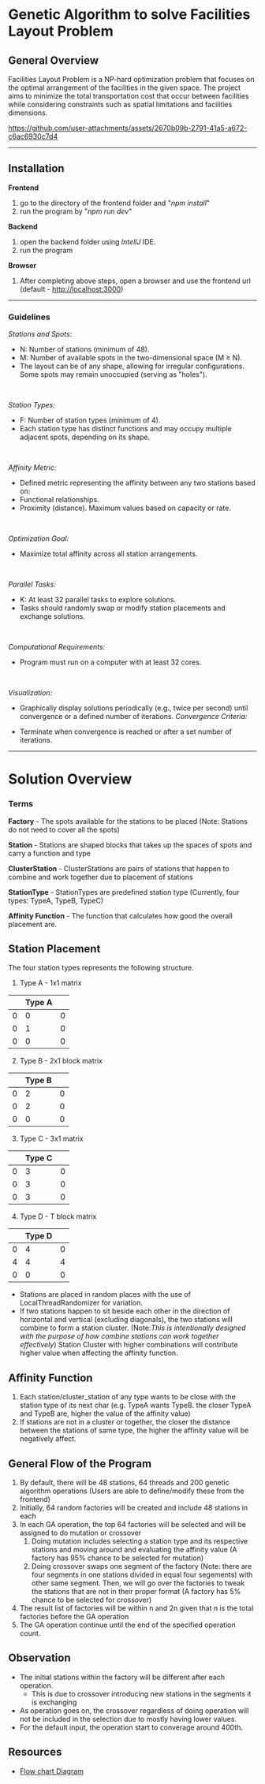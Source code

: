 # Genetic Algorithm to solve Facilities Layout Problem

## General Overview

Facilities Layout Problem is a NP-hard optimization problem that focuses
on the optimal arrangement of the facilities in the given space.
The project aims to minimize the total transportation cost that occur 
between facilities while considering constraints such as spatial limitations
and facilities dimensions.

https://github.com/user-attachments/assets/2670b09b-2791-41a5-a672-c6ac6930c7d4

---

## Installation
**Frontend**
1. go to the directory of the frontend folder and "*npm install*"
2. run the program by "*npm run dev*"

**Backend**
1. open the backend folder using *IntellJ* IDE.
2. run the program

**Browser**
1. After completing above steps, open a browser and use the frontend url (default - [http://localhost:3000](http://localhost:3000))

---

### Guidelines
*Stations and Spots:*

- N: Number of stations (minimum of 48).
- M: Number of available spots in the two-dimensional space (M ≥ N).
- The layout can be of any shape, allowing for irregular configurations. Some spots may remain unoccupied (serving as "holes").
<br/>

*Station Types:*

- F: Number of station types (minimum of 4).
- Each station type has distinct functions and may occupy multiple adjacent spots, depending on its shape.
<br/>

*Affinity Metric:*

- Defined metric representing the affinity between any two stations based on:
- Functional relationships.
- Proximity (distance).
Maximum values based on capacity or rate.
<br/>

_Optimization Goal:_

- Maximize total affinity across all station arrangements.
<br/>

_Parallel Tasks:_

- K: At least 32 parallel tasks to explore solutions.
- Tasks should randomly swap or modify station placements and exchange solutions.
<br/>

_Computational Requirements:_

- Program must run on a computer with at least 32 cores.
<br/>

_Visualization:_

- Graphically display solutions periodically (e.g., twice per second) until convergence or a defined number of iterations.
_Convergence Criteria:_

- Terminate when convergence is reached or after a set number of iterations.

---

# Solution Overview

### Terms

**Factory** - The spots available for the stations to be placed (Note: Stations do not need to cover all the spots)

**Station** - Stations are shaped blocks that takes up the spaces of spots and carry a function and type

**ClusterStation** - ClusterStations are pairs of stations that happen to combine and work together due to placement of stations

**StationType** - StationTypes are predefined station type (Currently, four types: TypeA, TypeB, TypeC)

**Affinity Function** - The function that calculates how good the overall placement are.

## Station Placement

The four station types represents the following structure.
1) Type A - 1x1 matrix

|   | Type A |   |
|---|--------|---|
| 0 | 0      | 0 |
| 0 | 1      | 0 |
| 0 | 0      | 0 |
2) Type B - 2x1 block matrix

|   | Type B |   |
|---|--------|---|
| 0 | 2      | 0 |
| 0 | 2      | 0 |
| 0 | 0      | 0 |

3) Type C - 3x1 matrix

|   | Type C |   |
|---|--------|---|
| 0 | 3      | 0 |
| 0 | 3      | 0 |
| 0 | 3      | 0 |
4) Type D - T block matrix

|   | Type D |   |
|---|--------|---|
| 0 | 4      | 0 |
| 4 | 4      | 4 |
| 0 | 0      | 0 |


- Stations are placed in random places with the use of LocalThreadRandomizer for variation.
- If two stations happen to sit beside each other in the direction of horizontal and vertical (excluding diagonals),
the two stations will combine to form a station cluster.
(Note:_This is intentionally designed with the purpose of how combine stations can work together effectively_)
Station Cluster with higher combinations will contribute higher value when affecting the affinity function.

## Affinity Function

1. Each station/cluster_station of any type wants to be close with the station type of its next char (e.g. TypeA wants TypeB. the closer TypeA and TypeB are, higher the value of the affinity value)
2. If stations are not in a cluster or together, the closer the distance between the stations of same type, the higher the affinity value will be negatively affect.

## General Flow of the Program
1. By default, there will be 48 stations, 64 threads and 200 genetic algorithm operations (Users are able to define/modify these from the frontend)
2. Initially, 64 random factories will be created and include 48 stations in each
3. In each GA operation, the top 64 factories will be selected and will be assigned to do mutation or crossover
   1. Doing mutation includes selecting a station type and its respective stations and moving around and evaluating the affinity value (A factory has 95% chance to be selected for mutation)
   2. Doing crossover swaps one segment of the factory (Note: there are four segments in one stations divided in equal four segements) with other same segment. Then, we will go over the factories to tweak the stations that are not in their proper format (A factory has 5% chance to be selected for crossover)
4. The result list of factories will be within n and 2n given that n is the total factories before the GA operation
5. The GA operation continue until the end of the specified operation count.

## Observation
- The initial stations within the factory will be different after each operation.
  - This is due to crossover introducing new stations in the segments it is exchanging
- As operation goes on, the crossover regardless of doing operation will not be included in the selection due to mostly having lower values.
- For the default input, the operation start to converage around 400th.

## Resources

- [Flow chart Diagram](https://drive.google.com/file/d/1aNOLWbXpScuIEieXHz5GC94fuzeZIkb4/view?usp=sharing)
